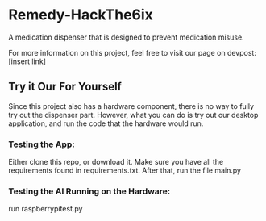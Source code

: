# Remedy-HackThe6ix

A medication dispenser that is designed to prevent medication misuse.


For more information on this project, feel free to visit our page on devpost: [insert link]


## Try it Our For Yourself

Since this project also has a hardware component, there is no way to fully try out the dispenser part. However, what you can do is try out our desktop application, and run the code that the hardware would run. 

### Testing the App:
Either clone this repo, or download it. Make sure you have all the requirements found in requirements.txt. After that, run the file main.py 

### Testing the AI Running on the Hardware:
run raspberrypitest.py

